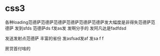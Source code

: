 # css3
各种loading范德萨范德萨范德萨范德萨范德萨范德萨发大幅度是非得失范德萨范德萨
发到sfds 范德萨ds f发as发
发啊分手的
发阿凡达是fadfdsd


发送发射点范德萨
丰富的省份
发asfsad发af
发sa
f
f











房贷首付啥的
